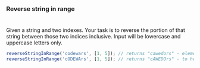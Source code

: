 ### Reverse string in range

#

Given a string and two indexes. Your task is to reverse the portion of that string between those two indices inclusive. Input will be lowercase and uppercase letters only.

```javascript
reverseStringInRange('codewars', [1, 5]); // returns "cawedors" - elements at index 1 to 5 inclusive are "odewa". So we reverse them.
reverseStringInRange('cODEWArs', [1, 5]); // returns "cAWEDOrs" - to help visualize.
```
